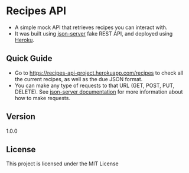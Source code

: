 # Recipes API

- A simple mock API that retrieves recipes you can interact with.
- It was built using [json-server](https://github.com/typicode/json-server) fake  REST API, and deployed using [Heroku](https://www.heroku.com/platform).

## Quick Guide

- Go to https://recipes-api-project.herokuapp.com/recipes to check all the current recipes, as well as the due JSON format. 
- You can make any type of requests to that URL (GET, POST, PUT, DELETE). See [json-server documentation](https://github.com/typicode/json-server#getting-started) for more information about how to make requests.

## Version

1.0.0

## License

This project is licensed under the MIT License
